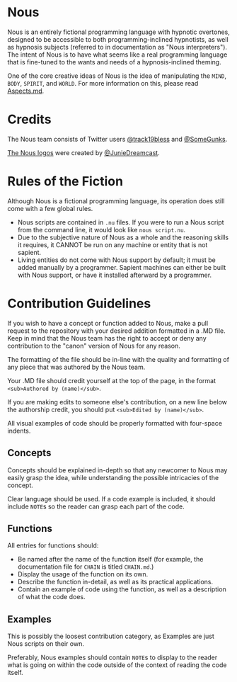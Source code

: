 # Nous
Nous is an entirely fictional programming language with hypnotic overtones, designed to be accessible to both programming-inclined hypnotists, as well as hypnosis subjects (referred to in documentation as "Nous interpreters"). The intent of Nous is to have what seems like a real programming language that is fine-tuned to the wants and needs of a hypnosis-inclined theming.

One of the core creative ideas of Nous is the idea of manipulating the `MIND`, `BODY`, `SPIRIT`, and `WORLD`. For more information on this, please read [Aspects.md](Documentation/Concepts/Aspects.md).

# Credits
The Nous team consists of Twitter users [@track19bless](https://twitter.com/track19bless) and [@SomeGunks](https://twitter.com/SomeGunks). 

[The Nous logos](Branding/) were created by [@JunieDreamcast](https://twitter.com/JunieDreamcast).

# Rules of the Fiction
Although Nous is a fictional programming language, its operation does still come with a few global rules.

* Nous scripts are contained in `.nu` files. If you were to run a Nous script from the command line, it would look like `nous script.nu`.
* Due to the subjective nature of Nous as a whole and the reasoning skills it requires, it CANNOT be run on any machine or entity that is not sapient.
* Living entities do not come with Nous support by default; it must be added manually by a programmer. Sapient machines can either be built with Nous support, or have it installed afterward by a programmer.

# Contribution Guidelines
If you wish to have a concept or function added to Nous, make a pull request to the repository with your desired addition formatted in a .MD file. Keep in mind that the Nous team has the right to accept or deny any contribution to the "canon" version of Nous for any reason.

The formatting of the file should be in-line with the quality and formatting of any piece that was authored by the Nous team.

Your .MD file should credit yourself at the top of the page, in the format `<sub>Authored by (name)</sub>`.

If you are making edits to someone else's contribution, on a new line below the authorship credit, you should put `<sub>Edited by (name)</sub>`.

All visual examples of code should be properly formatted with four-space indents.

## Concepts
Concepts should be explained in-depth so that any newcomer to Nous may easily grasp the idea, while understanding the possible intricacies of the concept.

Clear language should be used. If a code example is included, it should include `NOTE`s so the reader can grasp each part of the code.

## Functions
All entries for functions should:
* Be named after the name of the function itself (for example, the documentation file for `CHAIN` is titled `CHAIN.md`.)
* Display the usage of the function on its own.
* Describe the function in-detail, as well as its practical applications.
* Contain an example of code using the function, as well as a description of what the code does.

## Examples
This is possibly the loosest contribution category, as Examples are just Nous scripts on their own.

Preferably, Nous examples should contain `NOTE`s to display to the reader what is going on within the code outside of the context of reading the code itself.
